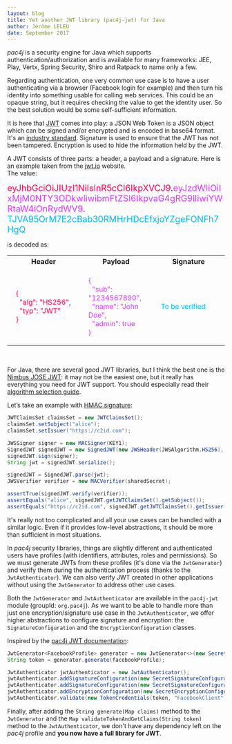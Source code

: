 ```yaml
---
layout: blog
title: Yet another JWT library (pac4j-jwt) for Java
author: Jérôme LELEU
date: September 2017
---
```


<style>
.biggertext {
  font-size: 20px
}
.myred {
  color: #fb015b
}
.mypink {
  color: #d63aff
}
.myblue {
  color: #00b9f1;
}
td {
  padding-left: 20px;
  padding-right: 20px;
  padding-top: 20px;
  padding-bottom: 20px;
}
</style>

_pac4j_ is a security engine for Java which supports authentication/authorization and is available for many frameworks: JEE, Play, Vertx, Spring Security, Shiro and Ratpack to name only a few.

Regarding authentication, one very common use case is to have a user authenticating via a browser (Facebook login for example) and then turn his identity into something usable for calling web services.
This could be an opaque string, but it requires checking the value to get the identity user.
So the best solution would be some self-sufficient information.

It is here that [JWT](https://jwt.io) comes into play: a JSON Web Token is a JSON object which can be signed and/or encrypted and is encoded in base64 format.
It's an [industry standard](https://tools.ietf.org/html/rfc7519). Signature is used to ensure that the JWT has not been tampered. Encryption is used to hide the information held by the JWT.

A JWT consists of three parts: a header, a payload and a signature. Here is an example taken from the [jwt.io](https://jwt.io) website.  
The value:

<span class="biggertext"><span class="myred">eyJhbGciOiJIUzI1NiIsInR5cCI6IkpXVCJ9</span>.<span class="mypink">eyJzdWIiOiIxMjM0NTY3ODkwIiwibmFtZSI6IkpvaG4gRG9lIiwiYWRtaW4iOnRydWV9</span>. <span class="myblue">TJVA95OrM7E2cBab30RMHrHDcEfxjoYZgeFONFh7HgQ</span></span>

is decoded as:

<table width="70%">
  <tr>
    <th width="33%">Header</th>
    <th width="33%">Payload</th>
    <th width="33%">Signature</th>
  </tr>
    <tr>
      <td class="myred">
      {<br />
       &nbsp; "alg": "HS256",<br />
       &nbsp; "typ": "JWT"<br />
      }
      </td>
      <td class="mypink">
      {<br />
       &nbsp; "sub": "1234567890",<br />
       &nbsp; "name": "John Doe",<br />
       &nbsp; "admin": true<br />
      }
      </td>
      <td class="myblue">To be verified</td>
    </tr>
</table>
<br/>

For Java, there are several good JWT libraries, but I think the best one is the [Nimbus JOSE JWT](https://connect2id.com/products/nimbus-jose-jwt): it may not be the easiest one, but it really has everything you need for JWT support.
You should especially read their [algorithm selection guide](https://connect2id.com/products/nimbus-jose-jwt/algorithm-selection-guide).

Let’s take an example with [HMAC signature](https://connect2id.com/products/nimbus-jose-jwt/examples/jwt-with-hmac):

```java
JWTClaimsSet claimsSet = new JWTClaimsSet();
claimsSet.setSubject("alice");
claimsSet.setIssuer("https://c2id.com");

JWSSigner signer = new MACSigner(KEY1);
SignedJWT signedJWT = new SignedJWT(new JWSHeader(JWSAlgorithm.HS256), claimsSet);
signedJWT.sign(signer);
String jwt = signedJWT.serialize();

signedJWT = SignedJWT.parse(jwt);
JWSVerifier verifier = new MACVerifier(sharedSecret);

assertTrue(signedJWT.verify(verifier));
assertEquals("alice", signedJWT.getJWTClaimsSet().getSubject());
assertEquals("https://c2id.com", signedJWT.getJWTClaimsSet().getIssuer());
```

It's really not too complicated and all your use cases can be handled with a similar logic.
Even if it provides low-level abstractions, it should be more than sufficient in most situations.

In *pac4j* security libraries, things are slightly different and authenticated users have profiles (with identifiers, attributes, roles and permissions).
So we must generate JWTs from these profiles (it's done via the `JwtGenerator`) and verify them during the authentication process (thanks to the `JwtAuthenticator`).
We can also verify JWT created in other applications without using the `JwtGenerator` to address other use cases.

Both the `JwtGenerator` and `JwtAuthenticator` are available in the `pac4j-jwt` module (groupId: `org.pac4j`).
As we want to be able to handle more than just one encryption/signature use case in the `JwtAuthenticator`, we offer higher abstractions to configure signature and encryption: the `SignatureConfiguration` and the `EncryptionConfiguration` classes.

Inspired by the [pac4j JWT documentation](http://www.pac4j.org/docs/authenticators/jwt.html):

```java
JwtGenerator<FacebookProfile> generator = new JwtGenerator<>(new SecretSignatureConfiguration(KEY1), new SecretEncryptionConfiguration(KEY1));
String token = generator.generate(facebookProfile);

JwtAuthenticator jwtAuthenticator = new JwtAuthenticator();
jwtAuthenticator.addSignatureConfiguration(new SecretSignatureConfiguration(KEY1));
jwtAuthenticator.addSignatureConfiguration(new SecretSignatureConfiguration(KEY2));
jwtAuthenticator.addEncryptionConfiguration(new SecretEncryptionConfiguration(KEY1));
jwtAuthenticator.validate(new TokenCredentials(token, "FacebookClient"));
```

Finally, after adding the `String generate(Map claims)` method to the `JwtGenerator` and the `Map validateTokenAndGetClaims(String token)` method to the `JwtAuthenticator`, we don't have any dependency left on the *pac4j* profile and **you now have a full library for JWT**.
